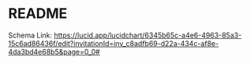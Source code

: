 # README

Schema Link: https://lucid.app/lucidchart/6345b65c-a4e6-4963-85a3-15c6ad86436f/edit?invitationId=inv_c8adfb69-d22a-434c-af8e-4da3bd4e68b5&page=0_0#